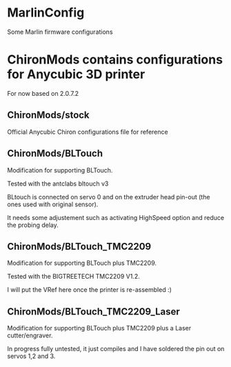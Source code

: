 # MarlinConfig

Some Marlin firmware configurations



# ChironMods contains configurations for Anycubic 3D printer

For now based on 2.0.7.2


## ChironMods/stock

Official Anycubic Chiron configurations file for reference


## ChironMods/BLTouch

Modification for supporting BLTouch.

Tested with the antclabs bltouch v3

BLtouch is connected on servo 0 and on the extruder head pin-out (the ones used with original sensor).

It needs some adjustement such as activating HighSpeed option and reduce the probing delay.

## ChironMods/BLTouch_TMC2209

Modification for supporting BLTouch plus TMC2209.

Tested with the BIGTREETECH TMC2209 V1.2.

I will put the VRef here once the printer is re-assembled :)


## ChironMods/BLTouch_TMC2209_Laser

Modification for supporting BLTouch plus TMC2209 plus a Laser cutter/engraver.

In progress fully untested, it just compiles and I have soldered the pin out on servos 1,2 and 3.

